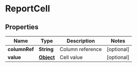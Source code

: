 

# ReportCell

## Properties

Name | Type | Description | Notes
------------ | ------------- | ------------- | -------------
**columnRef** | **String** | Column reference |  [optional]
**value** | [**Object**](.md) | Cell value |  [optional]




